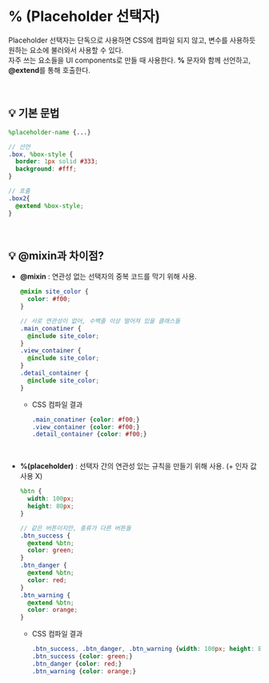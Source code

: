 # % (Placeholder 선택자)

Placeholder 선택자는 단독으로 사용하면 CSS에 컴파일 되지 않고, 변수를 사용하듯 원하는 요소에 불러와서 사용할 수 있다. <br>
자주 쓰는 요소들을 UI components로 만들 때 사용한다. **%** 문자와 함께 선언하고, **@extend**를 통해 호출한다.

<br>

## 💡 기본 문법

```scss
%placeholder-name {...}
```
```scss
// 선언
.box, %box-style {
  border: 1px solid #333;
  background: #fff;
}

// 호출
.box2{
  @extend %box-style;
}
```

<br>

## 💡 @mixin과 차이점?

* **@mixin** : 연관성 없는 선택자의 중복 코드를 막기 위해 사용.
  ```scss
  @mixin site_color {
    color: #f00;
  }

  // 서로 연관성이 없어, 수백줄 이상 떨어져 있을 클래스들
  .main_conatiner {
    @include site_color;
  }
  .view_container {
    @include site_color;
  }
  .detail_container {
    @include site_color;
  }
  ```
  * CSS 컴파일 결과
    ```scss
    .main_conatiner {color: #f00;}
    .view_container {color: #f00;}
    .detail_container {color: #f00;}
    ```

<br>

* **%(placeholder)** : 선택자 간의 연관성 있는 규칙을 만들기 위해 사용. (+ 인자 값 사용 X)
  ```scss
  %btn {
    width: 100px;
    height: 80px;
  }

  // 같은 버튼이지만, 종류가 다른 버튼들
  .btn_success {
    @extend %btn;
    color: green;
  }
  .btn_danger {
    @extend %btn;
    color: red;
  }
  .btn_warning {
    @extend %btn;
    color: orange;
  }
  ```
    * CSS 컴파일 결과
      ```scss
      .btn_success, .btn_danger, .btn_warning {width: 100px; height: 80px;}
      .btn_success {color: green;}
      .btn_danger {color: red;}
      .btn_warning {color: orange;}
      ```
